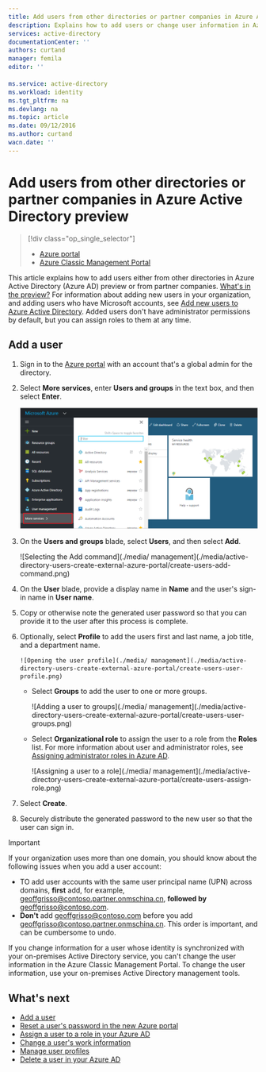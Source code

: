 ```yaml
---
title: Add users from other directories or partner companies in Azure Active Directory preview | Azure
description: Explains how to add users or change user information in Azure Active Directory, including external and guest users.
services: active-directory
documentationCenter: ''
authors: curtand
manager: femila
editor: ''

ms.service: active-directory
ms.workload: identity
ms.tgt_pltfrm: na
ms.devlang: na
ms.topic: article
ms.date: 09/12/2016
ms.author: curtand
wacn.date: ''
---
```


# Add users from other directories or partner companies in Azure Active Directory preview

> [!div class="op_single_selector"]
>- [Azure portal](./active-directory-users-create-external-azure-portal.md)
>- [Azure Classic Management Portal](./active-directory-create-users-external.md)

This article explains how to add users either from other directories in Azure Active Directory (Azure AD) preview or from partner companies. [What's in the preview?](./active-directory-preview-explainer.md) For information about adding new users in your organization, and adding users who have Microsoft accounts, see [Add new users to Azure Active Directory](./active-directory-users-create-azure-portal.md). Added users don't have administrator permissions by default, but you can assign roles to them at any time.

## Add a user

1.  Sign in to the [Azure portal](https://portal.azure.cn) with an account that's a global admin for the directory.

2.  Select **More services**, enter **Users and groups** in the text box, and then select **Enter**.

    ![Opening user management](./media/active-directory-users-create-external-azure-portal/create-users-user-management.png)

3.  On the **Users and groups** blade, select **Users**, and then select **Add**.

    ![Selecting the Add command](./media/ management](./media/active-directory-users-create-external-azure-portal/create-users-add-command.png)

4. On the **User** blade, provide a display name in **Name** and the user's sign-in name in **User name**.

5. Copy or otherwise note the generated user password so that you can provide it to the user after this process is complete.

6. Optionally, select **Profile** to add the users first and last name, a job title, and a department name.

    ```
    ![Opening the user profile](./media/ management](./media/active-directory-users-create-external-azure-portal/create-users-user-profile.png)
    ```

    - Select **Groups** to add the user to one or more groups.

        ![Adding a user to groups](./media/ management](./media/active-directory-users-create-external-azure-portal/create-users-user-groups.png)

    - Select **Organizational role** to assign the user to a role from the **Roles** list. For more information about user and administrator roles, see [Assigning administrator roles in Azure AD](./active-directory-assign-admin-roles.md).

        ![Assigning a user to a role](./media/ management](./media/active-directory-users-create-external-azure-portal/create-users-assign-role.png)

7. Select **Create**.

8. Securely distribute the generated password to the new user so that the user can sign in.

> [!IMPORTANT]
> If your organization uses more than one domain, you should know about the following issues when you add a user account:
>
> - TO add user accounts with the same user principal name (UPN) across domains, **first** add, for example, geoffgrisso@contoso.partner.onmschina.cn, **followed by** geoffgrisso@contoso.com.
> - **Don't** add geoffgrisso@contoso.com before you add geoffgrisso@contoso.partner.onmschina.cn. This order is important, and can be cumbersome to undo.

If you change information for a user whose identity is synchronized with your on-premises Active Directory service, you can't change the user information in the Azure Classic Management Portal. To change the user information, use your on-premises Active Directory management tools.

## What's next

- [Add a user](./active-directory-users-create-azure-portal.md)
- [Reset a user's password in the new Azure portal](./active-directory-users-reset-password-azure-portal.md)
- [Assign a user to a role in your Azure AD](./active-directory-users-assign-role-azure-portal.md)
- [Change a user's work information](./active-directory-users-work-info-azure-portal.md)
- [Manage user profiles](./active-directory-users-profile-azure-portal.md)
- [Delete a user in your Azure AD](./active-directory-users-delete-user-azure-portal.md)